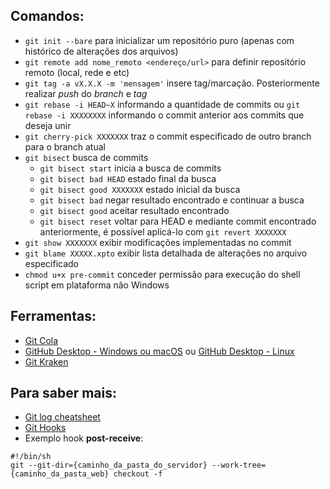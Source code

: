 ## Comandos:

- `git init --bare` para inicializar um repositório puro (apenas com histórico de alterações dos arquivos)
- `git remote add nome_remoto <endereço/url>` para definir repositório remoto (local, rede e etc)
- `git tag -a vX.X.X -m 'mensagem'` insere tag/marcação. Posteriormente realizar _push_ do _branch_ e _tag_
- `git rebase -i HEAD~X` informando a quantidade de commits ou `git rebase -i XXXXXXXX` informando o commit anterior aos commits que deseja unir
- `git cherry-pick XXXXXXX` traz o commit especificado de outro branch para o branch atual
- `git bisect` busca de commits
    - `git bisect start` inicia a busca de commits
    - `git bisect bad HEAD` estado final da busca
    - `git bisect good XXXXXXX` estado inicial da busca
    - `git bisect bad` negar resultado encontrado e continuar a busca
    - `git bisect good` aceitar resultado encontrado
    - `git bisect reset` voltar para HEAD e mediante commit encontrado anteriormente, é possível aplicá-lo com `git revert XXXXXXX`
- `git show XXXXXXX` exibir modificações implementadas no commit
- `git blame XXXXX.xpto` exibir lista detalhada de alterações no arquivo especificado
- `chmod u+x pre-commit` conceder permissão para execução do shell script em plataforma não Windows

## Ferramentas:

- [Git Cola](https://git-cola.github.io/downloads.html)
- [GitHub Desktop - Windows ou macOS](https://desktop.github.com/) ou [GitHub Desktop - Linux](https://github.com/shiftkey/desktop)
- [Git Kraken](https://www.gitkraken.com/download)

## Para saber mais:

- [Git log cheatsheet](http://devhints.io/git-log)
- [Git Hooks](https://githooks.com/)
- Exemplo hook **post-receive**:
```
#!/bin/sh
git --git-dir={caminho_da_pasta_do_servidor} --work-tree={caminho_da_pasta_web} checkout -f
```